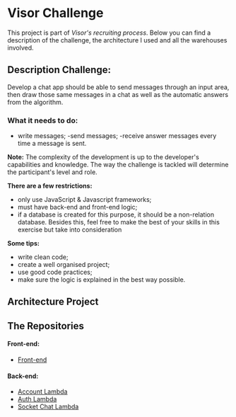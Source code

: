 # Visor Challenge

This project is part of *Visor's  recruiting process*. Below you can find a description of the challenge, the architecture I used and all the warehouses involved.

## Description Challenge:

 Develop a chat app should be able to send messages through an input area, then draw those same messages in a chat as well as the automatic answers from the algorithm.


### What it needs to do:
- write messages;
-send messages;
-receive answer messages every time a message is sent.

**Note:** The complexity of the development is up to the developer's capabilities and knowledge. The way the
challenge is tackled will determine the participant's level and role.

**There are a few restrictions:**
- only use JavaScript & Javascript frameworks;
- must have back-end and front-end logic;
- if a database is created for this purpose, it
should be a non-relation database.
Besides this, feel free to make the best of your
skills in this exercise but take into consideration


**Some tips:**
- write clean code;
- create a well organised project;
- use good code practices;
- make sure the logic is explained in the best way
possible.



## Architecture Project



## The Repositories

 #### Front-end:
- [Front-end](https://github.com/JeffersonGibin/visor-chat-webapp)
 #### Back-end:
- [Account Lambda](https://github.com/JeffersonGibin/visor-account-lmb-api)
- [Auth Lambda](https://github.com/JeffersonGibin/visor-auth-lmb-api)
- [Socket Chat Lambda](https://github.com/JeffersonGibin/visor-chat-lmb-socket)
